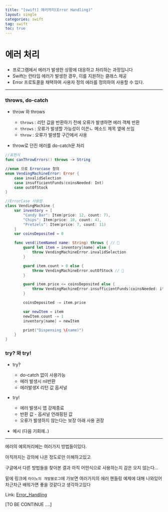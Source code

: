 ```yaml
---
title: "[swift] 에러처리(Error Handling)"
layout: single
categories: swift
tag: swift
toc: true
---
```


# 에러 처리
* 프로그램에서 에러가 발생한 상황에 대응하고 처리하는 과정입니다
* Swift는 런타임 에러가 발생한 경우, 이를 지원하는 클래스 제공
* Error 프로토콜을 채택하여 사용자 정의 에러를 정의하여 사용할 수 있다.

---

### throws, do-catch 

* throw 와 throws
  - `throws` : 리턴 값을 반환하기 전에 오류가 발생하면 에러 객체 반환
  - `throws` : 오류가 발생할 가능성이 이쓴ㄴ 메소드 제목 옆에 쓰임
  - `throw` : 오류가 발생할 구간에서 사용

* throw로 던진 에러를 do-catch문 처리

```swift
//표현식
func canThrowErrors() throws -> String

//enum 으로 Errorcase 정의
enum VendingMachineError: Error {
    case invalidSelection
    case insufficientFunds(coinsNeeded: Int)
    case outOfStock
}

//ErrorCase 사용법
class VendingMachine {
    var inventory = [
        "Candy Bar": Item(price: 12, count: 7),
        "Chips": Item(price: 10, count: 4),
        "Pretzels": Item(price: 7, count: 11)
    ]
    var coinsDeposited = 0

    func vend(itemNamed name: String) throws { // 👀
        guard let item = inventory[name] else {
            throw VendingMachineError.invalidSelection
        }

        guard item.count > 0 else { 
            throw VendingMachineError.outOfStock // 👀
        }

        guard item.price <= coinsDeposited else {
            throw VendingMachineError.insufficientFunds(coinsNeeded: item.price - coinsDeposited) // 👀
        }

        coinsDeposited -= item.price

        var newItem = item
        newItem.count -= 1
        inventory[name] = newItem

        print("Dispensing \(name)")
    }
}

```

### try? 와 try!
* try? 
  - do-catch 없이 사용가능
  - 에러 발생시 nil반환
  - 에러발생X 리턴 값 옵셔널
* try!
  - 에러 발생시 앱 강제종료
  - 반환 값 - 옵셔널 언래핑된 값
  - 오류가 발생하지 않는다는 보장 아래 사용 권장

* 예시 (다음 기회에..)
---

에러의 예외처리에는 여러가지 방법들이있다.

아직까지는 강의에 나온 정도로만 이해하고있고 

구글에서 다른 방법들을 찾아본 결과 아직 어떤식으로 사용하는지 감은 오지 않는다... 

밑에 링크에 `라이노의 개발블로그`에 가보면 여러가지의 에러 핸들링 예제에 대해 나와있어 차근차근 배워가면 좋을 것같다고 생각하고있다

Link: [Error_Handling](https://rhino-developer.tistory.com/entry/Swift-ErrorHandling) 


[TO BE CONTINUE ....]
